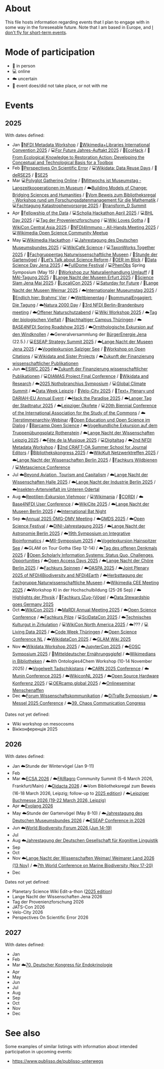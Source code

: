 # About

This file hosts information regarding events that I plan to engage with in some way in the foreseeable future. Note that I am based in Europe, and [I don't fly for short-term events](https://noflyclimatesci.org/biographies/daniel-mietchen).

# Mode of participation

- 🙋 in person
- 💻 online
- ☁️ uncertain
- 🚫 event does/did not take place, or not with me

# Events

## 2025

With dates defined:
  - Jan 🙋[NFDI Metadata Workshop](https://www.nfdi.de/workshop-metadata-2025/) / [🚫Wikimedia+Libraries International Convention 2025](https://meta.wikimedia.org/wiki/Wikimedia%2BLibraries_International_Convention_2025) / 💻[For Future Jahres-Auftakt 2025](https://www.for-future-buendnis.de/programm-2025/) / 🙋[EcoHack](https://www.uni-bielefeld.de/einrichtungen/zif/events/#/event/8023) / 🙋[From Ecological Knowledge to Restoration Action: Developing the Conceptual and Technological Basis for a Toolbox](https://www.uni-bielefeld.de/einrichtungen/zif/events/#/event/7878)
  - Feb 🚫[Perspectives On Scientific Error](https://errorsin.science/) / 💻[Wikidata: Data Reuse Days](https://www.wikidata.org/wiki/Event:Data_Reuse_Days_2025) / 🙋[deRSE25](https://events.hifis.net/event/1741/) / 🙋[SE25](https://se2025.sdq.kastel.kit.edu/)
  - Mar 💻[Polyglot Gathering Online](https://www.polyglotgathering.com/2025/de/online/) / 🙋[Mittwochs ist Museumstag - Langzeitkooperationen im Museum](https://www.kiekeberg-museum.de/das-sind-wir/forschung/tagungen/) / ☁️[Building Models of Change: Bridging Sciences and Humanities](https://www.uni-bielefeld.de/themen/conference-march-2025/index.xml) / 🙋[Vom Beweis zum Bibliotheksregal - Workshop rund um Forschungsdatenmanagement für die Mathematik](https://www.mis.mpg.de/events/series/vom-beweis-zum-bibliotheksregal-workshop-rund-um-forschungsdatenmanagement-fuer-die-mathematik) / 💻[Fachtagung Katastrophenvorsorge 2025](https://www.fachtagung-katastrophenvorsorge.de/) / 🙋[transform_D Summit](https://www.deutsche-stiftung-engagement-und-ehrenamt.de/d-s-e-e-de-summit/)
  - Apr 🙋[Fellowship of the Data](https://indico.leibniz-fli.de/event/10/) / 💻[Scholia Hackathon April 2025](https://www.wikidata.org/wiki/Wikidata:Scholia/Events/Hackathon_April_2025) / 💻[BHL Day 2025](https://about.biodiversitylibrary.org/get-involved/events/bhl-day-2025/) / 💻[Tag der Provenienzforschung](https://www.arbeitskreis-provenienzforschung.org/tag-der-provenienzforschung/) / 💻[Wiki Loves Gotha](https://de.wikipedia.org/wiki/Wikipedia:GLAM/GLAM_digital/GOTHA_2025-04-14) / 🚫[WikiCon Central Asia 2025](https://meta.wikimedia.org/wiki/Central_Asian_WikiCon_2025) / 🚫[NFDI4Immuno - All-Hands Meeting 2025](https://events.hifis.net/event/2206/timetable/#20250422) / 💻[Wikimedia Open Science Community Meetup](https://de.wikipedia.org/wiki/Wikipedia:Hannover/Termine/2025-04-24)
  - May 💻[Wikimedia Hackathon](https://www.mediawiki.org/wiki/Wikimedia_Hackathon_2025) / 💻[Jahrestagung des Deutschen Museumsbundes 2025](https://www.museumsbund.de/aktuelles/jahrestagung/) / 💻[WikiCafé Science](https://fr.wikipedia.org/wiki/Projet:Wikifier_la_science/WikiCaf%C3%A9s) / 💻[TaxonWorks Together 2025](https://together.taxonworks.org/) / 🙋[Fachgruppentag Naturwissenschaftliche Museen](https://www.museumsbund.de/termine/fachgruppentag-innerhalb-der-jahrestagung-des-dmb-4/) / 🙋[Stunde der Gartenvögel](https://stundedergartenvoegel.de/) / 🙋[Let’s Talk about Science Reform](https://www.rmz.hu-berlin.de/de/termine/let2019s-talk-about-science-reform-a-workshop-on-theoretical-and-methodological-approaches-to-investigating-the-open-science-movement) / 🙋[OER im Blick](https://www.oer-strategie.de/konferenz/) / 🙋[Data Science Day Jena 2025](https://indico.rz.uni-jena.de/event/206/) / ☁️[FullDome Festival](https://fulldome-festival.de/info) / 💻[PhenObs](https://www.idiv.de/research/projects/phenobs/) Spring Symposium (May 15) / 🚫[Workshop zur Naturalienhandlung Umlauff](https://www.museumfuernaturkunde.berlin/de/umlauff-workshop) / 🚫[MAI-Tagung 2025](https://mai-tagung.lvr.de/de/programm_1/inhaltsseite_16.html) / 🚫[Lange Nacht der Museen Erfurt 2025](https://www.nachtdermuseen.com/erfurt) / 🙋[Science Slam Jena Mai 2025](https://www.scienceslam.de/termine/science-slam-in-jena-im-mai-2025/) / 🙋[LocaliCon 2025](https://de.wikipedia.org/wiki/Wikipedia:F%C3%B6rderung/Lokale_Community-R%C3%A4ume/LokaliCon_2025) / 💻[Saturday for Future](https://greencampus.boell.de/de/afar/event%3Asaturday-future) / 🚫[Lange Nacht der Museen Weimar 2025](https://www.klassik-stiftung.de/ihr-besuch/veranstaltungen/lange-nacht-der-museen/) / ☁️[Internationaler Museumstag 2025](https://www.museumsbund.de/internationaler-museumstag/) / 🙋[Endlich hier: Brahms‘ Vier](https://www.rsb-online.de/konzerte/vladimir-jurowski-yunchan-lim/) / ☁️[Weltbienentag](https://weltbienentag.de/) / 🙋[kommunalEngagiert: Die Tagung](https://www.deutsche-stiftung-engagement-und-ehrenamt.de/aktuelles/kommunal-engagiert-die-tagung/) / ☁️[Natura 2000 Day](https://environment.ec.europa.eu/topics/nature-and-biodiversity/natura-2000/natura-2000-day_en) / 🙋[3rd NFDI Berlin-Brandenburg meeting](https://events.hifis.net/event/2123/) / ☁️[Offener Naturschutzabend](https://www.nabu.de/modules/termindb/detail.php?id=1167432) / 💻[Wiki Workshop 2025](https://meta.wikimedia.org/wiki/Wiki_Workshop_2025) / ☁️[Tag der biologischen Vielfalt](https://www.bmuv.de/veranstaltung/internationaler-tag-der-biologischen-vielfalt/) / 🙋[Nachhaltiger Campus Thüringen](https://www.biodidaktik.uni-jena.de/2112/nachhaltiger-campus) / ☁️[BASE4NFDI Spring Roadshow 2025](https://base4nfdi.de/?view=article&id=130:event-spring-roadshow-2025&catid=8) / ☁️[Ornithologische Exkursion auf den Windknollen](https://www.nabu.de/modules/termindb/detail.php?id=1120382) / ☁️Generalversammlung der [BürgerEnergie Jena](https://www.buergerenergie-jena.de/) (22.5.) / 💻[ESEAP Strategy Summit 2025](https://meta.wikimedia.org/wiki/ESEAP_Strategy_Summit_2025) / ☁️[Lange Nacht der Museen Jena 2025](https://www.nachtdermuseen.com/jena) / ☁️[Vogelexkursion Salziger See](https://www.nabu.de/modules/termindb/detail.php?id=1159152) / 🙋[Workshop on Open Citations](https://workshop-oc.github.io/) / 💻[Wikidata and Sister Projects](https://www.wikidata.org/wiki/Event:Wikidata_and_Sister_Projects) / ☁️[Zukunft der Finanzierung wissenschaftlicher Publikationen](https://www.leopoldina.org/veranstaltungen/veranstaltung/event/3250/)
  - Jun  ☁️[ESWC 2025](https://2025.eswc-conferences.org/) / ☁️[Zukunft der Finanzierung wissenschaftlicher Publikationen](https://www.leopoldina.org/veranstaltungen/veranstaltung/event/3250/) / 💻[DIAMAS Project Final Conference](https://diamasproject.eu/the-diamas-project-final-conference-registration-is-open/) / 🙋[Wikidata and Research](https://meta.wikimedia.org/wiki/Wikidata_and_research) / ☁️[2025 Nothobranchius Symposium](https://notho-2025.de/) / 💻[Global Climate Summit](https://www.climate.ox.ac.uk/globalclimatesummit) / ☁️[Data Week Leipzig](https://www.dataweek.de/) / 🚫[Velo-City 2025](https://www.velo-city-conference.com/) / 🚫[Text+ Plenary und DARIAH-EU Annual Event](https://text-plus.org/en/aktuelles/aktuelle-infos/posts/2024-11-plenary-2025/) / ☁️[Hack the Paradise 2025](https://www.jena-veranstaltungen.de/event/hack-the-paradise-2025) / ☁️[Langer Tag der Stadtnatur 2025](https://www.langertagderstadtnatur.de/home) / ☁️[Leipziger Ökofete](https://www.oekoloewe.de/oekofete.html) / 💻[20th Biennial Conference of the International Association for the Study of the Commons](https://2025.iasc-commons.org/) / ☁️[Tierstimmenarchiv-Webinar](https://winoda.de/en/event/webinar-animal-sound-archive/) /🙋[Open Education und Open Science im Dialog](https://kn-oer.de/veranstaltung/knoer-tagung-2025/) / 🙋[Barcamp Open Science](https://www.barcamp-open-science.eu/) / ☁️[Vogelkundliche Exkursion auf dem Truppenübungsplatz Rothenstein](https://www.nabu.de/modules/termindb/detail.php?id=1120412) / ☁️[Lange Nacht der Wissenschaften Leipzig 2025](https://www.wissen-in-leipzig.de/) / ☁️[Fête de la Musique 2025](https://www.innenstadt-jena.de/2024/03/25/fete-de-la-musique-2024/) / 💻[Digitaltag](https://digitaltag.eu/digitaltag) / ☁️[2nd NFDI Metadata Workshop](https://www.nfdi.de/2nd-nfdi-metadata-workshop/) / 🚫[2nd CRAFT-OA Summer School for Journal Editors](https://www.craft-oa.eu/2nd-craft-oa-summer-school-for-journal-editors/) / 🙋[Bibliothekskongress 2025](https://2025.bid-kongress.de/) / ☁️[WikiKult Netzwerktreffen 2025](https://meta.wikimedia.org/wiki/WikiKult_Netzwerktreffen_2025) / ☁️[Lange Nacht der Wissenschaften Berlin 2025](https://www.langenachtderwissenschaften.de/) / 🚫[Fachkurs Wildbienen](https://www.nabu-artenkenntnis.de/artenkenner-in-werden/fachkurse/wildbienen/) / 💻[Metascience Conference](https://metascience.info/)
  - Jul  ☁️[Beyond Aviation, Tourism and Capitalism](https://stay-grounded.org/strategy-conference/) / ☁️[Lange Nacht der Wissenschaften Halle 2025](https://lndwhalle.de/) / ☁️[Lange Nacht der Industrie Berlin 2025](https://www.visitberlin.de/de/event/lange-nacht-der-industrie-2025) / ☁️[Insekten-Artenvielfalt im Unteren Odertal](https://nabu-naturgucker.de/reisen/praxistage/insekten-artenvielfalt-im-unteren-odertal/)
  - Aug ☁️[Reptilien-Exkursion Viehmoor](https://www.nabu.de/modules/termindb/detail.php?id=1160282) / 💻[Wikimania](https://wikimania.wikimedia.org/wiki/2025:Wikimania) / 🙋[CORDI](https://www.nfdi.de/cordi-2025/) / ☁️[Base4NFDI User Conference](https://base4nfdi.de/?view=article&id=134:save-the-date-uc4b-2025&catid=8) / ☁️[WikiCite 2025](https://meta.wikimedia.org/wiki/WikiCite_2025) / ☁️[Lange Nacht der Museen Berlin 2025](https://langenachtdermuseen.berlin/) / ☁️[International Bat Night](https://www.eurobats.org/international_bat_night)
  - Sep ☁️[Annual 2025 ÖMG-DMV Meeting](https://www.jku.at/en/faculty-of-engineering-natural-sciences/organization/subject-areas/mathematics/oemg-dmv-2025/) / ☁️[GMDS 2025](https://gmds2025.de/) / ☁️[Open Science Festival](https://osfestival2025.univie.ac.at/) / ☁️[DINI-Jahrestagung 2025](https://dini.de/veranstaltungen/jahrestagungen/26-dini-jahrestagung-2025) / ☁️[Lange Nacht der Astronomie Berlin 2025](https://www.lange-nacht-der-astronomie.de/) / ☁️[19th Symposium on Integrative Bioinformatics](https://meetings.ipk-gatersleben.de/grc-ib2025/) / ☁️[MII-Symposium 2025](https://www.medizininformatik-initiative.de/de/aktuelles/mii-symposium-2025) / ☁️[Vogelexkursion Hainspitzer See](https://www.nabu.de/modules/termindb/detail.php?id=1120452) / ☁️GLAM on Tour Gotha (Sep 12-14) / ☁️[Tag des offenen Denkmals 2025](https://tag-des-offenen-denkmals.de/) / 🙋[Open Scholarly Information Systems: Status Quo, Challenges, Opportunities](https://www.dagstuhl.de/en/seminars/seminar-calendar/seminar-details/25381) / ☁️[Open Access Days 2025](https://open-access.network/en/services/news/article/open-access-tage-2025-call-for-proposals) / ☁️[Lange Nacht der Chöre Berlin 2025](https://www.visitberlin.de/de/event/lange-nacht-der-choere-2025) / ☁️[Fachkurs Spinnen](https://www.nabu-artenkenntnis.de/artenkenner-in-werden/fachkurse/spinnentiere/) / ☁️[OASPA 2025](https://www.oaspa.org/events/annualconference/) / ☁️[Joint Plenary 2025 of NFDI4Biodiversity and NFDI4Earth](https://www.nfdi4biodiversity.org/de/events/joint-plenary-2025/) / ☁️[Herbsttagung der Fachgruppe Naturwissenschaftliche Museen](https://www.museumsbund.de/termine/herbsttagung-der-fachgruppe-naturwissenschaftliche-museen/) / ☁️[Wikimedia CEE Meeting 2025](https://meta.wikimedia.org/wiki/Wikimedia_CEE_Meeting_2025) /  ☁️Workshop KI in der Hochschulbildung (25-26 Sep) / ☁️[Highlights der Physik](https://www.highlights-physik.de/) / 🚫[Fachkurs (Zug-)Vögel](https://www.nabu-artenkenntnis.de/artenkenner-in-werden/fachkurse/zug-v%C3%B6gel/) / ☁️[Data Stewardship goes Germany 2025](https://indico.kit.edu/event/5012/)
  - Oct ☁️[WikiCon 2025](https://de.wikipedia.org/wiki/Wikipedia:WikiCon_2025) / ☁️[MaRDI Annual Meeting 2025](https://www.math.cit.tum.de/en/math/news/article/mardi-annual-meeting-2025/) / ☁️[Open Science Conference](https://www.open-science-conference.eu/)  / ☁️[Fachkurs Pilze](https://www.nabu-artenkenntnis.de/artenkenner-in-werden/fachkurse/pilze/) / 💻[SciDataCon 2025](https://scidatacon.org/event/9/) / ☁️[Technisches Kulturgut in Zirkulation](https://deutsches-optisches-museum.de/neuigkeiten/call-for-papers-zum-internationalen-tag-der-provenienzforschung) / 💻[WikiCon North America 2025](https://wikiconference.org/wiki/2025/Main_Page) / ☁️??? / 💻[Living Data 2025](https://livingdata2025.com/) / ☁️[Code Week Thüringen]( https://thueringen.codeweek.de/) / ☁️[Open Science Conference NL](https://www.openscience.nl/en/open-science-festival) / ☁️[WikidataCon 2025](https://www.wikidata.org/wiki/Event:WikidataCon_2025) / ☁️[GLAM Wiki 2025](https://meta.wikimedia.org/wiki/GLAM_Wiki_2025)
  - Nov  ☁️[Wikidata Workshop 2025](https://wikidataworkshop.github.io/2025/) / ☁️[JupyterCon 2025](https://events.linuxfoundation.org/jupytercon/) / ☁️[EOSC Symposium 2025](https://eosc.eu/events/eosc-symposium-2025/) / 🚫[Mitteldeutscher Ernährungsgipfel](https://mitteldeutscher-ernaehrungsgipfel.de/) / ☁️[Wikimedians in Bibliotheken](https://de.wikiversity.org/wiki/Wikimedians_in_Bibiotheken) / ☁️4th Ontologies4Chem Workshop (10-14 November 2025) / ☁️[Vogelwelt Tadschikistans](https://www.nabu.de/modules/termindb/detail.php?id=1131382) / ☁️[CARN 2025 Conference](https://conference3.aau.at/event/106/) / ☁️[Munin Conference 2025](https://site.uit.no/muninconf/) / ☁️[WikiconNL 2025](https://www.wikimedia.nl/actueel/nieuws/save-the-date-wikiconnl-2025-in-leiden/) / ☁️[Open Source Hardware Konferenz 2025](https://www.oshop-network.de/konferenz-2025/) / 💻[OERcamp.global 2025](https://oercamp.de/veranstaltungen/global-2025/) / ☁️[Onlineseminar Menschenaffen](https://www.nabu.de/modules/termindb/detail.php?id=1103762)
  - Dec ☁️[Forum Wissenschaftskommunikation](https://wissenschaft-im-dialog.de/forum-wissenschaftskommunikation/) / ☁️[DiTraRe Symposium ](https://www.ditrare.de/) / ☁️[Messel 2025 Conference](https://www.senckenberg.de/en/institutes/senckenberg-research-institute-natural-history-museum-frankfurt/division-messel-research-mammalogy/messel2025-conference/) / ☁️[39. Chaos Communication Congress](https://events.ccc.de/calendar/)

Dates not yet defined:
- Wiki workshop on mesocosms
- Вікіконференція 2025
 
## 2026

With dates defined:
  - Jan ☁️Stunde der Wintervögel (Jan 9-11)
  - Feb
  - Mar ☁️[ECSA 2026](https://www.ecsa.ngo/conferences/) / ☁️[FAIRagro](https://fairagro.net/) Community Summit (5-6 March 2026, Frankfurt/Main) / ☁️[Didacta 2026](https://www.didacta-koeln.de/) / ☁️Vom Bibliotheksregal zum Beweis (16-18 March 2026, Leipzig; follow-up to [2025 edition](https://www.mis.mpg.de/events/series/vom-beweis-zum-bibliotheksregal-workshop-rund-um-forschungsdatenmanagement-fuer-die-mathematik)) / ☁️[Leipziger Buchmesse 2026 (19-22 March 2026, Leipzig)](https://www.leipziger-buchmesse.de/de/)
  - Apr ☁️[Evolang 2026](https://evolang2026.org/)
  - May ☁️Stunde der Gartenvögel (May 8-10) / ☁️[Jahrestagung des Deutschen Museumsbundes 2026](https://www.museumsbund.de/jahrestagung-des-deutschen-museumsbundes-2026-in-muenster-zu-museen-in-der-pluralen-gesellschaft/) / ☁️[ESEAP Conference in 2026](https://meta.wikimedia.org/wiki/ESEAP_Conference_2026)
  - Jun ☁️[World Biodiversity Forum 2026 (Jun 14-19)](https://worldbiodiversityforum.org/)
  - Jul
  - Aug ☁️[Jahrestagung der Deutschen Gesellschaft für Kognitive Linguistik](https://www.uni-bielefeld.de/fakultaeten/linguistik-literaturwissenschaft/forschung/arbeitsgruppen/germanistische-grammatikf/dgkl2026/)
  - Sep
  - Oct
  - Nov ☁️[Lange Nacht der Wissenschaften Weimar/ Weimarer Land 2026 (13 Nov)](https://www.weimar.de/kultur/veranstaltungen/hoehepunkte/lange-nacht-der-wissenschaften/) / ☁️[7th World Conference on Marine Biodiversity (Nov 17-20)](https://www.wcmb2026.org/)
  - Dec

Dates not yet defined:
- Planetary Science Wiki Edit-a-thon ([2025 edition](https://meta.wikimedia.org/wiki/Planetary_Science_Wiki_Edit-a-thon))
- Lange Nacht der Wissenschaften Jena 2026
- Tag der Provenienzforschung 2026
- JATS-Con 2026
- Velo-City 2026
- Perspectives On Scientific Error 2026

## 2027

With dates defined:
  - Jan
  - Feb
  - Mar ☁️[70. Deutscher Kongress für Endokrinologie](https://www.endokrinologie.net/veranstaltung/70-deutscher-kongress-fuer-endokrinologie.php)
  - Apr 
  - May 
  - Jun
  - Jul
  - Aug 
  - Sep
  - Oct
  - Nov 
  - Dec


# See also

Some examples of similar listings with information about intended participation in upcoming events:
* https://www.publisso.de/publisso-unterwegs

